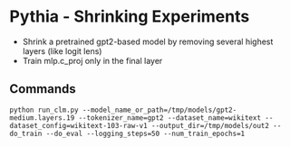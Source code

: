# Pythia - Shrinking Experiments

* Shrink a pretrained gpt2-based model by removing several highest layers (like logit lens)
* Train mlp.c_proj only in the final layer


## Commands

    python run_clm.py --model_name_or_path=/tmp/models/gpt2-medium.layers.19 --tokenizer_name=gpt2 --dataset_name=wikitext --dataset_config=wikitext-103-raw-v1 --output_dir=/tmp/models/out2 --do_train --do_eval --logging_steps=50 --num_train_epochs=1
